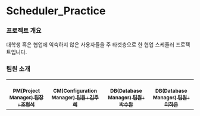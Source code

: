 # Scheduler_Practice

### 프로젝트 개요

대학생 혹은 협업에 익숙하지 않은 사용자들을 주 타겟층으로 한 협업 스케쥴러 프로젝트입니다.

### 팀원 소개

<table>
  <tbody>
    <tr>
      <td align="center"><a href="https://github.com/Passbob"><img="" src="width=100px;" alt=""/><br/><sub><b>PM(Project Manager) 팀장 : 조형석 </b></sub></a><br/></td>
      <td align="center"><a href="https://github.com/JUHYE0925"><img="" src="width=100px;" alt=""/><br/><sub><b>CM(Configuration Manager) 팀원 : 김주혜 </b></sub></a><br/></td>
      <td align="center"><a href="https://github.com/suwanpp"><img="" src="width=100px;" alt=""/><br/><sub><b>DB(Database Manager) 팀원 : 박수완 </b></sub></a><br/></td>
      <td align="center"><a href="https://github.com/gkdsm"><img="" src="width=100px;" alt=""/><br/><sub><b>DB(Database Manager) 팀원 : 이하은 </b></sub></a><br/></td>
    </tr>
  </tbody>
</table>

